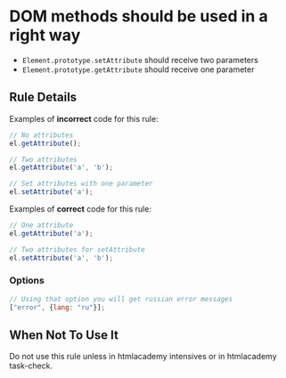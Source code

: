 # DOM methods should be used in a right way

 * `Element.prototype.setAttribute` should receive two parameters
 * `Element.prototype.getAttribute` should receive one parameter

## Rule Details

Examples of **incorrect** code for this rule:

```js
// No attributes
el.getAttribute();

// Two attributes
el.getAttribute('a', 'b');

// Set attributes with one parameter
el.setAttribute('a');
```

Examples of **correct** code for this rule:

```js
// One attribute
el.getAttribute('a');

// Two attributes for setAttribute
el.setAttribute('a', 'b');
```

### Options

```js
// Using that option you will get russian error messages
["error", {lang: "ru"}];
```

## When Not To Use It

Do not use this rule unless in htmlacademy intensives or in htmlacademy task-check.
